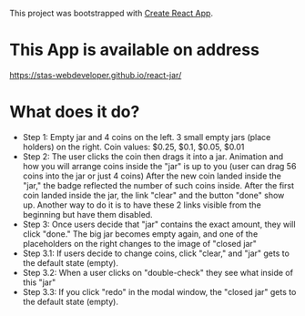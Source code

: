 This project was bootstrapped with [Create React App](https://github.com/facebook/create-react-app).
# This App is available on address  
https://stas-webdeveloper.github.io/react-jar/  

# What does it do?  
  - Step 1: Empty jar and 4 coins on the left. 3 small empty jars (place holders) on the right. Coin values: $0.25, $0.1, $0.05, $0.01  
  - Step 2: The user clicks the coin then drags it into a jar. 
Animation and how you will arrange coins inside the "jar" is up to you (user can drag 56 coins into the jar or just 4 coins)
After the new coin landed inside the "jar," the badge reflected the number of such coins inside.
After the first coin landed inside the jar, the link "clear" and the button "done" show up. Another way to do it is to have these 2 links visible from the beginning but have them disabled.  
- Step 3: Once users decide that "jar" contains the exact amount, they will click "done."  The big jar becomes empty again, and one of the placeholders on the right changes to the image of "closed jar"  
- Step 3.1: If users decide to change coins, click "clear," and "jar" gets to the default state (empty).  
- Step 3.2: When a user clicks on "double-check" they see what inside of this "jar"  
- Step 3.3: If you click "redo" in the modal window, the "closed jar" gets to the default state (empty).


